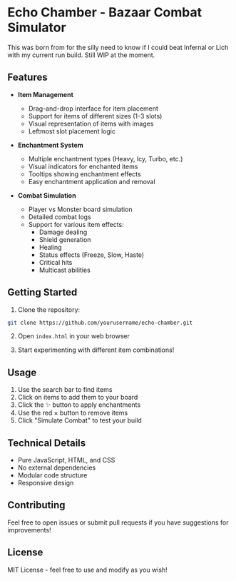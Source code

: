 # Echo Chamber - Bazaar Combat Simulator

This was born from for the silly need to know if I could beat Infernal or Lich with my current run build.
Still WIP at the moment.

## Features

- **Item Management**
  - Drag-and-drop interface for item placement
  - Support for items of different sizes (1-3 slots)
  - Visual representation of items with images
  - Leftmost slot placement logic

- **Enchantment System**
  - Multiple enchantment types (Heavy, Icy, Turbo, etc.)
  - Visual indicators for enchanted items
  - Tooltips showing enchantment effects
  - Easy enchantment application and removal

- **Combat Simulation**
  - Player vs Monster board simulation
  - Detailed combat logs
  - Support for various item effects:
    - Damage dealing
    - Shield generation
    - Healing
    - Status effects (Freeze, Slow, Haste)
    - Critical hits
    - Multicast abilities

## Getting Started

1. Clone the repository:
```bash
git clone https://github.com/yourusername/echo-chamber.git
```

2. Open `index.html` in your web browser

3. Start experimenting with different item combinations!

## Usage

1. Use the search bar to find items
2. Click on items to add them to your board
3. Click the ✨ button to apply enchantments
4. Use the red × button to remove items
5. Click "Simulate Combat" to test your build

## Technical Details

- Pure JavaScript, HTML, and CSS
- No external dependencies
- Modular code structure
- Responsive design

## Contributing

Feel free to open issues or submit pull requests if you have suggestions for improvements!

## License

MIT License - feel free to use and modify as you wish!
